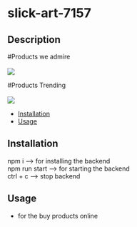 # slick-art-7157 

## Description

#Products we admire <br><br>
<img src="https://images-static.nykaa.com/uploads/12c203e9-2a6f-4472-b204-940733d6f92d.jpg?tr=w-400,cm-pad_resize">

#Products Trending <br><br>
<img src="https://images-static.nykaa.com/creatives/d1ebd057-9aa8-4469-be41-5eca14a0af34/default.jpg?tr=w-240,cm-pad_resize">



- [Installation](#installation)
- [Usage](#usage)


## Installation
 
npm i  --> for installing the backend <br>
npm run start --> for starting the backend <br>
ctrl + c --> stop backend

## Usage
* for the buy products online
